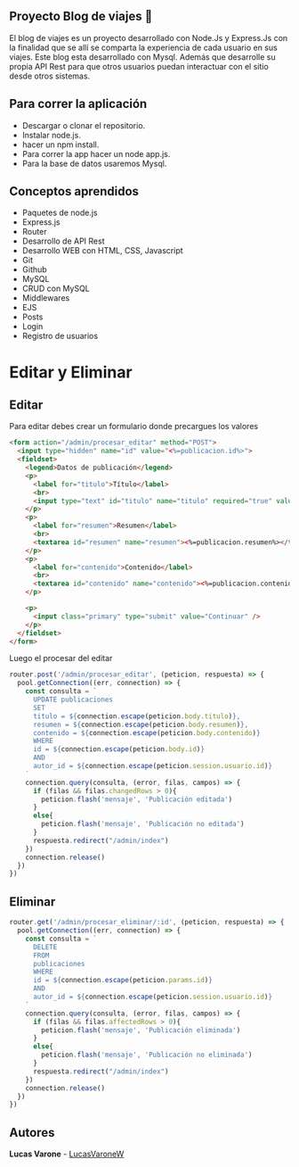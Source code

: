 ## Proyecto Blog de viajes 🚀
El blog de viajes es un proyecto desarrollado con Node.Js y Express.Js con la finalidad que se allí se comparta la experiencia de cada usuario en sus viajes. Este blog esta desarrollado con Mysql. Además que desarrolle su propia API Rest para que otros usuarios puedan interactuar con el sitio desde otros sistemas.

## Para correr la aplicación

* Descargar o clonar el repositorio.
* Instalar node.js.
* hacer un npm install.
* Para correr la app hacer un node app.js.
* Para la base de datos usaremos Mysql.

## Conceptos aprendidos
* Paquetes de node.js
* Express.js
* Router
* Desarrollo de API Rest
* Desarrollo WEB con HTML, CSS, Javascript
* Git
* Github
* MySQL
* CRUD con MySQL
* Middlewares
* EJS
* Posts
* Login
* Registro de usuarios

# Editar y Eliminar

## Editar

Para editar debes crear un formulario donde precargues los valores


```HTML
<form action="/admin/procesar_editar" method="POST">
  <input type="hidden" name="id" value="<%=publicacion.id%>">
  <fieldset>
    <legend>Datos de publicación</legend>
    <p>
      <label for="titulo">Título</label>
      <br>
      <input type="text" id="titulo" name="titulo" required="true" value="<%=publicacion.titulo%>" />
    </p>
    <p>
      <label for="resumen">Resumen</label>
      <br>
      <textarea id="resumen" name="resumen"><%=publicacion.resumen%></textarea>
    </p>
    <p>
      <label for="contenido">Contenido</label>
      <br>
      <textarea id="contenido" name="contenido"><%=publicacion.contenido%></textarea>
    </p>

    <p>
      <input class="primary" type="submit" value="Continuar" />
    </p>
  </fieldset>
</form>
```

Luego el procesar del editar

```Javascript
router.post('/admin/procesar_editar', (peticion, respuesta) => {
  pool.getConnection((err, connection) => {
    const consulta = `
      UPDATE publicaciones
      SET
      titulo = ${connection.escape(peticion.body.titulo)},
      resumen = ${connection.escape(peticion.body.resumen)},
      contenido = ${connection.escape(peticion.body.contenido)}
      WHERE
      id = ${connection.escape(peticion.body.id)}
      AND
      autor_id = ${connection.escape(peticion.session.usuario.id)}
    `
    connection.query(consulta, (error, filas, campos) => {
      if (filas && filas.changedRows > 0){
        peticion.flash('mensaje', 'Publicación editada')
      }
      else{
        peticion.flash('mensaje', 'Publicación no editada')
      }
      respuesta.redirect("/admin/index")
    })
    connection.release()
  })
})
```


## Eliminar

```Javascript
router.get('/admin/procesar_eliminar/:id', (peticion, respuesta) => {
  pool.getConnection((err, connection) => {
    const consulta = `
      DELETE
      FROM
      publicaciones
      WHERE
      id = ${connection.escape(peticion.params.id)}
      AND
      autor_id = ${connection.escape(peticion.session.usuario.id)}
    `
    connection.query(consulta, (error, filas, campos) => {
      if (filas && filas.affectedRows > 0){
        peticion.flash('mensaje', 'Publicación eliminada')
      }
      else{
        peticion.flash('mensaje', 'Publicación no eliminada')
      }
      respuesta.redirect("/admin/index")
    })
    connection.release()
  })
})
```

## Autores
**Lucas Varone** - [LucasVaroneW](https://github.com/LucasVaroneW)
